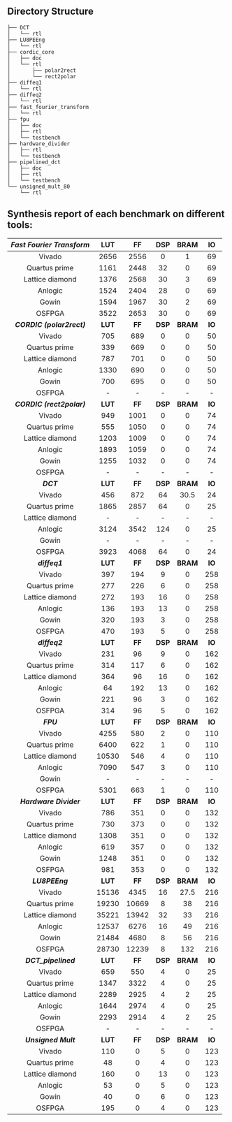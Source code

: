 ## Directory Structure


    ├── DCT
    │   └── rtl
    ├── LU8PEEng
    │   └── rtl
    ├── cordic_core
    │   ├── doc
    │   └── rtl
    │       ├── polar2rect
    │       └── rect2polar
    ├── diffeq1
    │   └── rtl
    ├── diffeq2
    │   └── rtl
    ├── fast_fourier_transform
    │   └── rtl
    ├── fpu
    │   ├── doc
    │   ├── rtl
    │   └── testbench
    ├── hardware_divider
    │   ├── rtl
    │   └── testbench
    ├── pipelined_dct
    │   ├── doc
    │   ├── rtl
    │   └── testbench
    └── unsigned_mult_80
        └── rtl

## Synthesis report of each benchmark on different tools:

|_Fast Fourier Transform_|LUT|FF|DSP|BRAM|IO|
|:---:|:---:|:---:|:---:|:---:|:---:|
|Vivado|2656|2556|0|1|69|
|Quartus prime|1161|2448|32|0|69|
|Lattice diamond|1376|2568|30|3|69|
|Anlogic|1524|2404|28|0|69|
|Gowin|1594|1967|30|2|69|
|OSFPGA|3522|2653|30|0|69|
|**_CORDIC (polar2rect)_**|**LUT**|**FF**|**DSP**|**BRAM**|**IO**|
|Vivado|705|689|0|0|50|
|Quartus prime|339|669|0|0|50|
|Lattice diamond|787|701|0|0|50|
|Anlogic|1330|690|0|0|50|
|Gowin|700|695|0|0|50|
|OSFPGA|-|-|-|-|-|
|**_CORDIC (rect2polar)_**|**LUT**|**FF**|**DSP**|**BRAM**|**IO**|
|Vivado|949|1001|0|0|74|
|Quartus prime|555|1050|0|0|74|
|Lattice diamond|1203|1009|0|0|74|
|Anlogic|1893|1059|0|0|74|
|Gowin|1255|1032|0|0|74|
|OSFPGA|-|-|-|-|-|
|**_DCT_**|**LUT**|**FF**|**DSP**|**BRAM**|**IO**|
|Vivado|456|872|64|30.5|24|
|Quartus prime|1865|2857|64|0|25|
|Lattice diamond|-|-|-|-|-|
|Anlogic|3124|3542|124|0|25|
|Gowin|-|-|-|-|-|
|OSFPGA|3923|4068|64|0|24|
|**_diffeq1_**|**LUT**|**FF**|**DSP**|**BRAM**|**IO**|
|Vivado|397|194|9|0|258|
|Quartus prime|277|226|6|0|258|
|Lattice diamond|272|193|16|0|258|
|Anlogic|136|193|13|0|258|
|Gowin|320|193|3|0|258|
|OSFPGA|470|193|5|0|258|
|**_diffeq2_**|**LUT**|**FF**|**DSP**|**BRAM**|**IO**|
|Vivado|231|96|9|0|162|
|Quartus prime|314|117|6|0|162|
|Lattice diamond|364|96|16|0|162|
|Anlogic|64|192|13|0|162|
|Gowin|221|96|3|0|162|
|OSFPGA|314|96|5|0|162|
|**_FPU_**|**LUT**|**FF**|**DSP**|**BRAM**|**IO**|
|Vivado|4255|580|2|0|110|
|Quartus prime|6400|622|1|0|110|
|Lattice diamond|10530|546|4|0|110|
|Anlogic|7090|547|3|0|110|
|Gowin|-|-|-|-|-|
|OSFPGA|5301|663|1|0|110|
|**_Hardware Divider_**|**LUT**|**FF**|**DSP**|**BRAM**|**IO**|
|Vivado|786|351|0|0|132|
|Quartus prime|730|373|0|0|132|
|Lattice diamond|1308|351|0|0|132|
|Anlogic|619|357|0|0|132|
|Gowin|1248|351|0|0|132|
|OSFPGA|981|353|0|0|132|
|**_LU8PEEng_**|**LUT**|**FF**|**DSP**|**BRAM**|**IO**|
|Vivado|15136|4345|16|27.5|216|
|Quartus prime|19230|10669|8|38|216|
|Lattice diamond|35221|13942|32|33|216|
|Anlogic|12537|6276|16|49|216|
|Gowin|21484|4680|8|56|216|
|OSFPGA|28730|12239|8|132|216|
|**_DCT_pipelined_**|**LUT**|**FF**|**DSP**|**BRAM**|**IO**|
|Vivado|659|550|4|0|25|
|Quartus prime|1347|3322|4|0|25|
|Lattice diamond|2289|2925|4|2|25|
|Anlogic|1644|2974|4|0|25|
|Gowin|2293|2914|4|2|25|
|OSFPGA|-|-|-|-|-|
|**_Unsigned Mult_**|**LUT**|**FF**|**DSP**|**BRAM**|**IO**|
|Vivado|110|0|5|0|123|
|Quartus prime|48|0|4|0|123|
|Lattice diamond|160|0|13|0|123|
|Anlogic|53|0|5|0|123|
|Gowin|40|0|6|0|123|
|OSFPGA|195|0|4|0|123|
